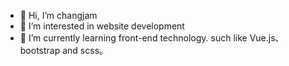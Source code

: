 - 👋 Hi, I’m changjam
- 👀 I’m interested in website development
- 🌱 I’m currently learning front-end technology. such like Vue.js、bootstrap and scss。
